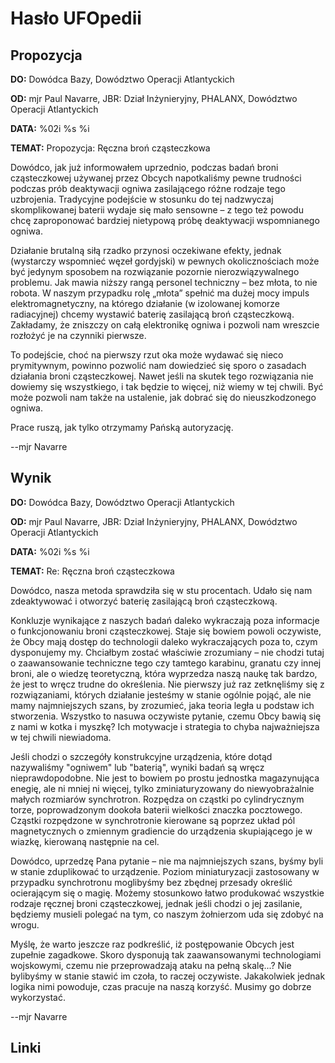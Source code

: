 # Hasło UFOpedii

## Propozycja

**DO:** Dowódca Bazy, Dowództwo Operacji Atlantyckich

**OD:** mjr Paul Navarre, JBR: Dział Inżynieryjny, PHALANX, Dowództwo
Operacji Atlantyckich

**DATA:** %02i %s %i

**TEMAT:** Propozycja: Ręczna broń cząsteczkowa

Dowódco, jak już informowałem uprzednio, podczas badań broni
cząsteczkowej używanej przez Obcych napotkaliśmy pewne trudności podczas
prób deaktywacji ogniwa zasilającego różne rodzaje tego uzbrojenia.
Tradycyjne podejście w stosunku do tej nadzwyczaj skomplikowanej baterii
wydaje się mało sensowne – z tego też powodu chcę zaproponować bardziej
nietypową próbę deaktywacji wspomnianego ogniwa.

Działanie brutalną siłą rzadko przynosi oczekiwane efekty, jednak
(wystarczy wspomnieć węzeł gordyjski) w pewnych okolicznościach może być
jedynym sposobem na rozwiązanie pozornie nierozwiązywalnego problemu.
Jak mawia niższy rangą personel techniczny – bez młota, to nie robota. W
naszym przypadku rolę „młota” spełnić ma dużej mocy impuls
elektromagnetyczny, na którego działanie (w izolowanej komorze
radiacyjnej) chcemy wystawić baterię zasilającą broń cząsteczkową.
Zakładamy, że zniszczy on całą elektronikę ogniwa i pozwoli nam wreszcie
rozłożyć je na czynniki pierwsze.

To podejście, choć na pierwszy rzut oka może wydawać się nieco
prymitywnym, powinno pozwolić nam dowiedzieć się sporo o zasadach
działania broni cząsteczkowej. Nawet jeśli na skutek tego rozwiązania
nie dowiemy się wszystkiego, i tak będzie to więcej, niż wiemy w tej
chwili. Być może pozwoli nam także na ustalenie, jak dobrać się do
nieuszkodzonego ogniwa.

Prace ruszą, jak tylko otrzymamy Pańską autoryzację.

--mjr Navarre

## Wynik

**DO:** Dowódca Bazy, Dowództwo Operacji Atlantyckich

**OD:** mjr Paul Navarre, JBR: Dział Inżynieryjny, PHALANX, Dowództwo
Operacji Atlantyckich

**DATA:** %02i %s %i

**TEMAT:** Re: Ręczna broń cząsteczkowa

Dowódco, nasza metoda sprawdziła się w stu procentach. Udało się nam
zdeaktywować i otworzyć baterię zasilającą broń cząsteczkową.

Konkluzje wynikające z naszych badań daleko wykraczają poza informacje o
funkcjonowaniu broni cząsteczkowej. Staje się bowiem powoli oczywiste,
że Obcy mają dostęp do technologii daleko wykraczających poza to, czym
dysponujemy my. Chciałbym zostać właściwie zrozumiany – nie chodzi tutaj
o zaawansowanie techniczne tego czy tamtego karabinu, granatu czy innej
broni, ale o wiedzę teoretyczną, która wyprzedza naszą naukę tak bardzo,
że jest to wręcz trudne do określenia. Nie pierwszy już raz zetknęliśmy
się z rozwiązaniami, których działanie jesteśmy w stanie ogólnie pojąć,
ale nie mamy najmniejszych szans, by zrozumieć, jaka teoria legła u
podstaw ich stworzenia. Wszystko to nasuwa oczywiste pytanie, czemu Obcy
bawią się z nami w kotka i myszkę? Ich motywacje i strategia to chyba
najważniejsza w tej chwili niewiadoma.

Jeśli chodzi o szczegóły konstrukcyjne urządzenia, które dotąd
nazywaliśmy "ogniwem" lub "baterią", wyniki badań są wręcz
nieprawdopodobne. Nie jest to bowiem po prostu jednostka magazynująca
enegię, ale ni mniej ni więcej, tylko zminiaturyzowany do
niewyobrażalnie małych rozmiarów synchrotron. Rozpędza on cząstki po
cylindrycznym torze, poprowadzonym dookoła baterii wielkości znaczka
pocztowego. Cząstki rozpędzone w synchrotronie kierowane są poprzez
układ pól magnetycznych o zmiennym gradiencie do urządzenia skupiającego
je w wiazkę, kierowaną następnie na cel.

Dowódco, uprzedzę Pana pytanie – nie ma najmniejszych szans, byśmy byli
w stanie zduplikować to urządzenie. Poziom miniaturyzacji zastosowany w
przypadku synchrotronu moglibyśmy bez zbędnej przesady określić
ocierającym się o magię. Możemy stosunkowo łatwo produkować wszystkie
rodzaje ręcznej broni cząsteczkowej, jednak jeśli chodzi o jej
zasilanie, będziemy musieli polegać na tym, co naszym żołnierzom uda się
zdobyć na wrogu.

Myślę, że warto jeszcze raz podkreślić, iż postępowanie Obcych jest
zupełnie zagadkowe. Skoro dysponują tak zaawansowanymi technologiami
wojskowymi, czemu nie przeprowadzają ataku na pełną skalę...? Nie
bylibyśmy w stanie stawić im czoła, to raczej oczywiste. Jakakolwiek
jednak logika nimi powoduje, czas pracuje na naszą korzyść. Musimy go
dobrze wykorzystać.

--mjr Navarre

## Linki
